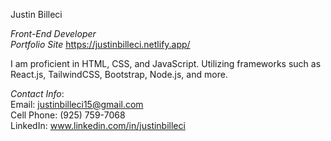 Justin Billeci  

*Front-End Developer*                                                                                                                                                                               
*Portfolio Site* https://justinbilleci.netlify.app/
 
I am proficient in HTML, CSS, and JavaScript. Utilizing frameworks such as React.js, TailwindCSS, Bootstrap, Node.js, and more.


*Contact Info*:                                                                                                                                                  
Email: justinbilleci15@gmail.com                                                                                                                                       
Cell Phone: (925) 759-7068                                                                                                                                             
LinkedIn: www.linkedin.com/in/justinbilleci                                                                                                                            



